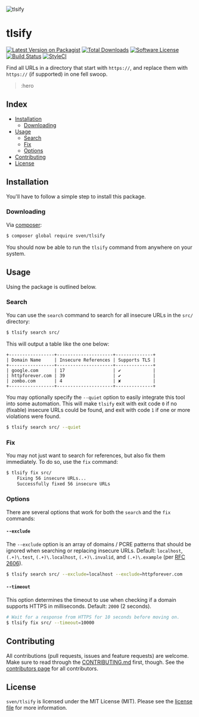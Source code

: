 ![tlsify](:hero)

# tlsify

[![Latest Version on Packagist][ico-version]][link-packagist]
[![Total Downloads][ico-downloads]][link-downloads]
[![Software License][ico-license]](LICENSE.md)
[![Build Status][ico-circleci]][link-circleci]
[![StyleCI][ico-styleci]][link-styleci]

Find all URLs in a directory that start with `https://`, and replace them with 
`https://` (if supported) in one fell swoop.

> :hero

## Index
- [Installation](#installation)
  - [Downloading](#downloading)
- [Usage](#usage)
  - [Search](#search)
  - [Fix](#fix)
  - [Options](#options)
- [Contributing](#contributing)
- [License](#license)

## Installation
You'll have to follow a simple step to install this package.

### Downloading
Via [composer](http://getcomposer.org):

```bash
$ composer global require sven/tlsify
```

You should now be able to run the `tlsify` command from anywhere on your system. 

## Usage
Using the package is outlined below.

### Search
You can use the `search` command to search for all insecure URLs in the `src/` directory:

```bash
$ tlsify search src/
```

This will output a table like the one below:

```
+-----------------+---------------------+--------------+
| Domain Name     | Insecure References | Supports TLS |
+-----------------+---------------------+--------------+
| google.com      | 17                  | ✔            |
| httpforever.com | 39                  | ✔            |
| zombo.com       | 4                   | ✘            |
+-----------------+---------------------+--------------+
```

You may optionally specify the `--quiet` option to easily integrate this tool into some
automation. This will make `tlsify` exit with exit code `0` if no (fixable) insecure URLs
could be found, and exit with code `1` if one or more violations were found.

```bash
$ tlsify search src/ --quiet
```

### Fix
You may not just want to search for references, but also fix them immediately. To do so,
use the `fix` command:

```bash
$ tlsify fix src/
    Fixing 56 insecure URLs...
    Successfully fixed 56 insecure URLs
```

### Options
There are several options that work for both the `search` and the `fix` commands:

#### `--exclude`
The `--exclude` option is an array of domains / PCRE patterns that should be ignored when 
searching or replacing insecure URLs. Default: `localhost`, `(.+)\.test`, `(.+)\.localhost`, 
`(.+)\.invalid`, and `(.+)\.example` (per [RFC 2606](https://tools.ietf.org/html/rfc2606#section-2)).

```bash
$ tlsify search src/ --exclude=localhost --exclude=httpforever.com
```

#### `--timeout`
This option determines the timeout to use when checking if a domain supports HTTPS in
milliseconds. Default: `2000` (2 seconds).

```bash
# Wait for a response from HTTPS for 10 seconds before moving on.
$ tlsify fix src/ --timeout=10000
```

## Contributing
All contributions (pull requests, issues and feature requests) are
welcome. Make sure to read through the [CONTRIBUTING.md](CONTRIBUTING.md) first,
though. See the [contributors page](../../graphs/contributors) for all contributors.

## License
`sven/tlsify` is licensed under the MIT License (MIT). Please see the
[license file](LICENSE.md) for more information.

[ico-version]: https://img.shields.io/packagist/v/sven/tlsify.svg?style=flat-square
[ico-license]: https://img.shields.io/badge/license-MIT-green.svg?style=flat-square
[ico-downloads]: https://img.shields.io/packagist/dt/sven/tlsify.svg?style=flat-square
[ico-circleci]: https://img.shields.io/circleci/project/github/svenluijten/tlsify.svg?style=flat-square
[ico-styleci]: https://styleci.io/repos/151132159/shield

[link-packagist]: https://packagist.org/packages/sven/tlsify
[link-downloads]: https://packagist.org/packages/sven/tlsify
[link-circleci]: https://circleci.com/gh/svenluijten/tlsify
[link-styleci]: https://styleci.io/repos/151132159
